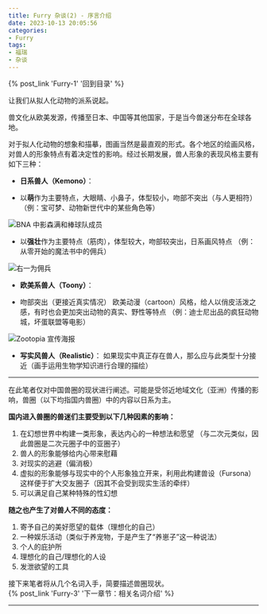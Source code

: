 ```yaml
---
title: Furry 杂谈(2) - 序言介绍
date: 2023-10-13 20:05:56
categories:
- Furry
tags:
- 福瑞
- 杂谈
---
```


{% post_link 'Furry-1' '回到目录' %}
<br/>

让我们从拟人化动物的派系说起。

兽文化从欧美发源，传播至日本、中国等其他国家，于是当今兽迷分布在全球各地。

对于拟人化动物的想象和描摹，图画当然是最直观的形式。各个地区的绘画风格，对兽人的形象特点有着决定性的影响。经过长期发展，兽人形象的表现风格主要有如下三种：

-   **日系兽人（Kemono）**：

<!---->

-   以**萌**作为主要特点，大眼睛、小鼻子，体型较小，吻部不突出（与人更相符）
    （例：宝可梦、动物新世代中的某些角色等）

![BNA 中影森满和棒球队成员](image_EfHjn8RI1r.png "BNA 中影森满和棒球队成员")

-   以**强壮**作为主要特点（筋肉），体型较大，吻部较突出，日系画风特点
    （例：从零开始的魔法书中的佣兵）

![右一为佣兵](image_zpLD4cgNJ4.png "右一为佣兵")

-   **欧美系兽人（Toony）**：

<!---->

-   吻部突出（更接近真实情况）
    欧美动漫（cartoon）风格，给人以俏皮活泼之感，有时也会更加突出动物的真实、野性等特点
    （例：迪士尼出品的疯狂动物城，坏蛋联盟等电影）

![Zootopia 宣传海报](image_EBMRVQoMaj.png "Zootopia 宣传海报")

-   **写实风兽人（Realistic）**：
    如果现实中真正存在兽人，那么应与此类型十分接近（画手运用生物学知识进行合理的描绘）

***

在此笔者仅对中国兽圈的现状进行阐述。可能是受邻近地域文化（亚洲）传播的影响，兽圈（以下均指国内兽圈）中的内容以日系为主。

**国内进入兽圈的兽迷们主要受到以下几种因素的影响：**

1.  在幻想世界中构建一类形象，表达内心的一种想法和愿望
    （与二次元类似，因此兽圈是二次元圈子中的亚圈子）
2.  兽人的形象能够给内心带来慰藉
3.  对现实的逃避（偏消极）
4.  虚拟的形象能够与现实中的个人形象独立开来，利用此构建兽设（Fursona）
    这样便于扩大交友圈子（因其不会受到现实生活的牵绊）
5.  可以满足自己某种特殊的性幻想

**随之也产生了对兽人不同的态度：**

1.  寄予自己的美好愿望的载体（理想化的自己）
2.  一种娱乐活动（类似于养宠物，于是产生了“养崽子”这一种说法）
3.  个人的庇护所
4.  理想化的自己/理想化的人设
5.  发泄欲望的工具

接下来笔者将从几个名词入手，简要描述兽圈现状。
<br/>
{% post_link 'Furry-3' '下一章节：相关名词介绍' %}
***
